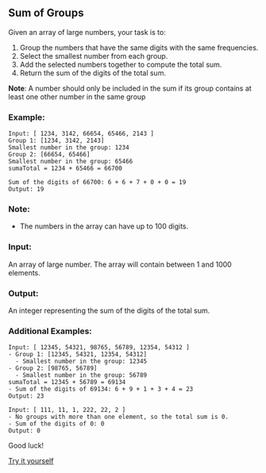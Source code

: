 ## Sum of Groups

Given an array of large numbers, your task is to:
   1. Group the numbers that have the same digits with the same frequencies.
   1. Select the smallest number from each group.
   1. Add the selected numbers together to compute the total sum.
   1. Return the sum of the digits of the total sum.

**Note**: A number should only be included in the sum if its group contains at least one other number in the same group

### Example:
```
Input: [ 1234, 3142, 66654, 65466, 2143 ]
Group 1: [1234, 3142, 2143]
Smallest number in the group: 1234
Group 2: [66654, 65466]
Smallest number in the group: 65466
sumaTotal = 1234 + 65466 = 66700

Sum of the digits of 66700: 6 + 6 + 7 + 0 + 0 = 19
Output: 19
```

### Note:

   - The numbers in the array can have up to 100 digits.

### Input:

An array of large number. The array will contain between 1 and 1000 elements.

### Output:

An integer representing the sum of the digits of the total sum.

### Additional Examples:

```
Input: [ 12345, 54321, 98765, 56789, 12354, 54312 ]
- Group 1: [12345, 54321, 12354, 54312]
  - Smallest number in the group: 12345
- Group 2: [98765, 56789]
  - Smallest number in the group: 56789
sumaTotal = 12345 + 56789 = 69134
- Sum of the digits of 69134: 6 + 9 + 1 + 3 + 4 = 23
Output: 23
```

```
Input: [ 111, 11, 1, 222, 22, 2 ]
- No groups with more than one element, so the total sum is 0.
- Sum of the digits of 0: 0
Output: 0
```

Good luck!

[Try it yourself](https://www.codewars.com/kata/66b6bc0427ed9bb6ef6131c0)